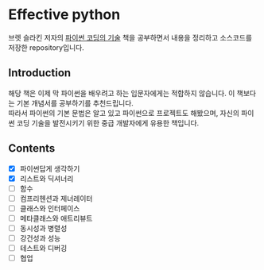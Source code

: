 # Effective python
브렛 슬라킨 저자의 [파이썬 코딩의 기술](http://www.kyobobook.co.kr/product/detailViewKor.laf?ejkGb=KOR&mallGb=KOR&barcode=9791165213190&orderClick=LET&Kc=) 책을 공부하면서 내용을 정리하고 소스코드를 저장한 repository입니다.  

## Introduction
해당 책은 이제 막 파이썬을 배우려고 하는 입문자에게는 적합하지 않습니다. 이 책보다는 기본 개념서를 공부하기를 추천드립니다.    
따라서 파이썬의 기본 문법은 알고 있고 파이썬으로 프로젝트도 해봤으며, 자신의 파이썬 코딩 기술을 발전시키기 위한 중급 개발자에게 유용한 책입니다.
 
## Contents
- [x] 파이썬답게 생각하기  
- [x] 리스트와 딕셔너리  
- [ ] 함수  
- [ ] 컴프리헨션과 제너레이터    
- [ ] 클래스와 인터페이스  
- [ ] 메타클래스와 애트리뷰트  
- [ ] 동시성과 병렬성  
- [ ] 강건성과 성능  
- [ ] 테스트와 디버깅  
- [ ] 협업  